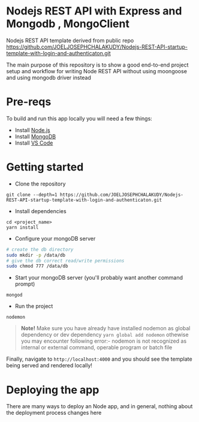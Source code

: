 # Nodejs REST API  with Express and Mongodb , MongoClient
Nodejs REST API template  derived from public repo https://github.com/JOELJOSEPHCHALAKUDY/Nodejs-REST-API-startup-template-with-login-and-authenticaton.git

The main purpose of this repository is to show a good end-to-end project setup and workflow for writing Node REST API without using moongoose and using mongodb driver instead 



# Pre-reqs
To build and run this app locally you will need a few things:
- Install [Node.js](https://nodejs.org/en/)
- Install [MongoDB](https://docs.mongodb.com/manual/installation/)
- Install [VS Code](https://code.visualstudio.com/)

# Getting started
- Clone the repository
```
git clone --depth=1 https://github.com/JOELJOSEPHCHALAKUDY/Nodejs-REST-API-startup-template-with-login-and-authenticaton.git
```
- Install dependencies
```
cd <project_name>
yarn install
```
- Configure your mongoDB server
```bash
# create the db directory
sudo mkdir -p /data/db
# give the db correct read/write permissions
sudo chmod 777 /data/db
```
- Start your mongoDB server (you'll probably want another command prompt)
```
mongod
```
- Run the project
```
nodemon
```
> **Note!** Make sure you have already have  installed nodemon as global dependency or dev dependency `yarn global add nodemon` othewise you may encounter following error:- nodemon is not recognized as internal or external command, operable program or batch file


Finally, navigate to `http://localhost:4000` and you should see the template being served and rendered locally!

# Deploying the app
There are many ways to deploy an Node app, and in general, nothing about the deployment process changes here 
